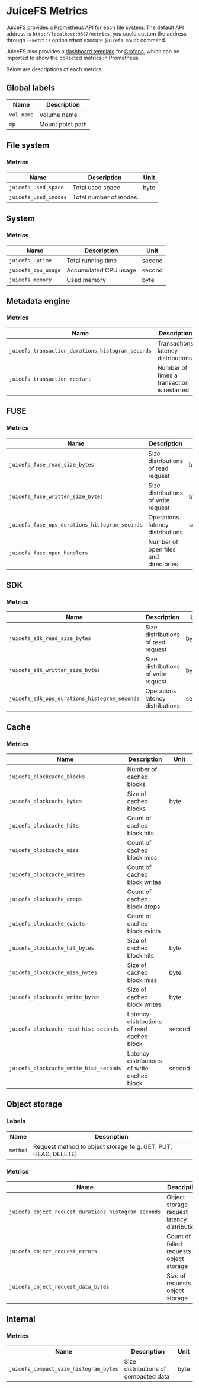 # JuiceFS Metrics

JuiceFS provides a [Prometheus](https://prometheus.io) API for each file system. The default API address is `http://localhost:9567/metrics`, you could custom the address through `--metrics` option when execute `juicefs mount` command.

JuiceFS also provides a [dashboard template](./k8s_grafana_template.json) for [Grafana](https://grafana.com), which can be imported to show the collected metrics in Prometheus.

Below are descriptions of each metrics.

## Global labels

| Name       | Description      |
| ----       | -----------      |
| `vol_name` | Volume name      |
| `mp`       | Mount point path |

## File system

### Metrics

| Name                  | Description            | Unit |
| ----                  | -----------            | ---- |
| `juicefs_used_space`  | Total used space       | byte |
| `juicefs_used_inodes` | Total number of inodes |      |

## System

### Metrics

| Name                | Description           | Unit   |
| ----                | -----------           | ----   |
| `juicefs_uptime`    | Total running time    | second |
| `juicefs_cpu_usage` | Accumulated CPU usage | second |
| `juicefs_memory`    | Used memory           | byte   |

## Metadata engine

### Metrics

| Name                                              | Description                                | Unit   |
| ----                                              | -----------                                | ----   |
| `juicefs_transaction_durations_histogram_seconds` | Transactions latency distributions         | second |
| `juicefs_transaction_restart`                     | Number of times a transaction is restarted |        |

## FUSE

### Metrics

| Name                                           | Description                          | Unit   |
| ----                                           | -----------                          | ----   |
| `juicefs_fuse_read_size_bytes`                 | Size distributions of read request   | byte   |
| `juicefs_fuse_written_size_bytes`              | Size distributions of write request  | byte   |
| `juicefs_fuse_ops_durations_histogram_seconds` | Operations latency distributions     | second |
| `juicefs_fuse_open_handlers`                   | Number of open files and directories |        |

## SDK

### Metrics

| Name                                          | Description                         | Unit   |
| ----                                          | -----------                         | ----   |
| `juicefs_sdk_read_size_bytes`                 | Size distributions of read request  | byte   |
| `juicefs_sdk_written_size_bytes`              | Size distributions of write request | byte   |
| `juicefs_sdk_ops_durations_histogram_seconds` | Operations latency distributions    | second |

## Cache

### Metrics

| Name                                    | Description                                 | Unit   |
| ----                                    | -----------                                 | ----   |
| `juicefs_blockcache_blocks`             | Number of cached blocks                     |        |
| `juicefs_blockcache_bytes`              | Size of cached blocks                       | byte   |
| `juicefs_blockcache_hits`               | Count of cached block hits                  |        |
| `juicefs_blockcache_miss`               | Count of cached block miss                  |        |
| `juicefs_blockcache_writes`             | Count of cached block writes                |        |
| `juicefs_blockcache_drops`              | Count of cached block drops                 |        |
| `juicefs_blockcache_evicts`             | Count of cached block evicts                |        |
| `juicefs_blockcache_hit_bytes`          | Size of cached block hits                   | byte   |
| `juicefs_blockcache_miss_bytes`         | Size of cached block miss                   | byte   |
| `juicefs_blockcache_write_bytes`        | Size of cached block writes                 | byte   |
| `juicefs_blockcache_read_hist_seconds`  | Latency distributions of read cached block  | second |
| `juicefs_blockcache_write_hist_seconds` | Latency distributions of write cached block | second |

## Object storage

### Labels

| Name     | Description                                                    |
| ----     | -----------                                                    |
| `method` | Request method to object storage (e.g. GET, PUT, HEAD, DELETE) |

### Metrics

| Name                                                 | Description                                  | Unit   |
| ----                                                 | -----------                                  | ----   |
| `juicefs_object_request_durations_histogram_seconds` | Object storage request latency distributions | second |
| `juicefs_object_request_errors`                      | Count of failed requests to object storage   |        |
| `juicefs_object_request_data_bytes`                  | Size of requests to object storage           | byte   |

## Internal

### Metrics

| Name                                   | Description                          | Unit |
| ----                                   | -----------                          | ---- |
| `juicefs_compact_size_histogram_bytes` | Size distributions of compacted data | byte |
